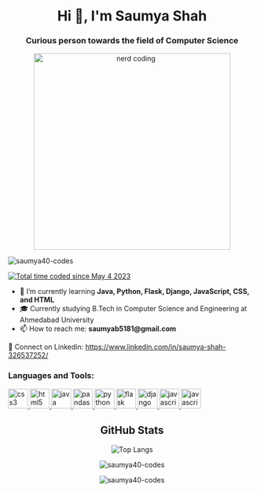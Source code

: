 <h1 align="center">Hi 👋, I'm Saumya Shah</h1>
<h3 align="center">Curious person towards the field of Computer Science</h3>

<div align="center">
  <img src="https://cdn.dribbble.com/users/1059583/screenshots/4171367/coding-freak.gif" width="400" alt="nerd coding" id="nerd">
</div>

<p align="left">
  <img src="https://komarev.com/ghpvc/?username=saumya40-codes&label=Profile%20views&color=0e75b6&style=flat" alt="saumya40-codes" />
</p>
<p align = "left">
 <a href="https://wakatime.com/@815bd657-1e55-46b5-8f92-b98ad55fc354"><img src="https://wakatime.com/badge/user/815bd657-1e55-46b5-8f92-b98ad55fc354.svg" alt="Total time coded since May 4 2023" /></a>
</p>

<ul align="left">
  <li>🌱 I’m currently learning <strong>Java, Python, Flask, Django, JavaScript, CSS, and HTML</strong></li>
  <li>🎓 Currently studying B.Tech in Computer Science and Engineering at Ahmedabad University</li>
  <li>📫 How to reach me: <strong>saumyab5181@gmail.com</strong></li>
</ul>

<p align="left">
  📄 Connect on Linkedin: <a href="https://www.linkedin.com/in/saumya-shah-326537252/">https://www.linkedin.com/in/saumya-shah-326537252/</a>
</p>

<h3 align="left">Languages and Tools:</h3>
<p align="left">
  <a href="https://www.w3schools.com/css/" target="_blank" rel="noreferrer">
    <img src="https://img.icons8.com/color/48/000000/css3.png" alt="css3" width="40" height="40"/>
  </a>
  <a href="https://www.w3.org/html/" target="_blank" rel="noreferrer">
    <img src="https://img.icons8.com/color/48/000000/html-5.png" alt="html5" width="40" height="40"/>
  </a>
  <a href="https://www.java.com" target="_blank" rel="noreferrer">
    <img src="https://img.icons8.com/color/48/000000/java-coffee-cup-logo--v1.png" alt="java" width="40" height="40"/>
  </a>
  <a href="https://pandas.pydata.org/" target="_blank" rel="noreferrer">
    <img src="https://img.icons8.com/color/48/000000/pandas.png" alt="pandas" width="40" height="40"/>
  </a>
  <a href="https://www.python.org" target="_blank" rel="noreferrer">
    <img src="https://img.icons8.com/color/48/000000/python.png" alt="python" width="40" height="40"/>
  </a>
  <a href="https://flask.palletsprojects.com/" target="_blank" rel="noreferrer">
    <img src="https://img.icons8.com/color/48/000000/flask.png" alt="flask" width="40" height="40"/>
  </a>
  <a href="https://www.djangoproject.com/" target="_blank" rel="noreferrer">
    <img src="https://img.icons8.com/color/48/000000/django.png" alt="django" width="40" height="40"/>
  </a>
  <a href="https://www.javascript.com/" target="_blank" rel="noreferrer">
    <img src="https://img.icons8.com/color/48/000000/javascript.png" alt="javascript" width="40" height="40"/>
  </a>
    <a href="https://www.mysql.com/" target="_blank" rel="noreferrer">
    <img src="https://img.icons8.com/color/48/000000/mysql.png" alt="javascript" width="40" height="40"/>
  </a>
</p>

<h2 align="center">GitHub Stats</h2>

<p align="center">
  <img src="https://github-readme-stats.vercel.app/api/top-langs/?username=saumya40-codes&theme=radical" alt="Top Langs" />
</p>

<p align="center">
  <img src="https://github-readme-stats.vercel.app/api?username=saumya40-codes&show_icons=true&locale=en" alt="saumya40-codes" />
</p>

<p align="center">
  <img src="https://github-readme-streak-stats.herokuapp.com/?user=saumya40-codes" alt="saumya40-codes" />
</p>

